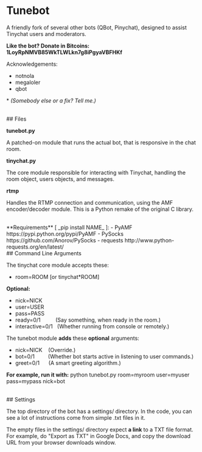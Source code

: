 # Tunebot
A friendly fork of several other bots (QBot, Pinychat), designed to assist Tinychat users and moderators.

**Like the bot? Donate in Bitcoins: 1LoyRpNMVB85WkTLWLkn7g8iPgyaVBFHKf**

Acknowledgements:
+ notnola
+ megaloler
+ qbot

\* _(Somebody else or a fix? Tell me.)_

<br>
## Files

**tunebot.py**

A patched-on module that runs the actual bot, that is responsive in the chat room.

**tinychat.py**

The core module responsible for interacting with Tinychat, handling the room object, users objects, and messages.

**rtmp**

Handles the RTMP connection and communication, using the AMF encoder/decoder module. This is a Python remake of the original C library.

<br>
**Requirements** [ _pip install NAME_ ]:
- PyAMF https://pypi.python.org/pypi/PyAMF
- PySocks https://github.com/Anorov/PySocks
- requests http://www.python-requests.org/en/latest/

<br>
## Command Line Arguments

The tinychat core module accepts these:

- room=ROOM [or tinychat*ROOM]

**Optional:**
- nick=NICK
- user=USER
- pass=PASS
- ready=0/1 &nbsp;&nbsp;&nbsp;&nbsp;&nbsp;&nbsp;&nbsp;&nbsp;&nbsp;(Say something, when ready in the room.)
- interactive=0/1 &nbsp;&nbsp;(Whether running from console or remotely.)

The tunebot module **adds** these **optional** arguments:

- nick=NICK&nbsp;&nbsp;&nbsp;&nbsp;(Override.)
- bot=0/1  &nbsp;&nbsp;&nbsp;&nbsp;&nbsp;&nbsp;&nbsp;&nbsp;(Whether bot starts active in listening to user commands.)
- greet=0/1 &nbsp;&nbsp;&nbsp;&nbsp;&nbsp;(A smart greeting algorithm.)

**For example, run it with:** python tunebot.py room=myroom user=myuser pass=mypass nick=bot

<br>
## Settings

The top directory of the bot has a settings/ directory. In the code, you can see a lot of instructions come from simple .txt files in it.

The empty files in the settings/ directory expect **a link** to a TXT file format. For example, do "Export as TXT" in Google Docs, and copy the download URL from your browser downloads window.

<br>
